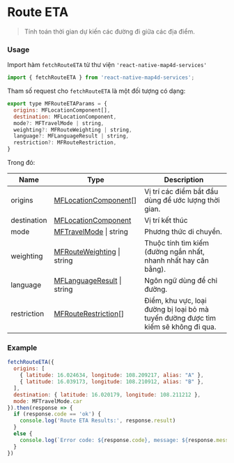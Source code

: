 # Route ETA

> Tính toán thời gian dự kiến các đường đi giữa các địa điểm.

### Usage

Import hàm `fetchRouteETA` từ thư viện `'react-native-map4d-services'`

```js
import { fetchRouteETA } from 'react-native-map4d-services';
```

Tham số request cho `fetchRouteETA` là một đối tượng có dạng:

```js
export type MFRouteETAParams = {
  origins: MFLocationComponent[],
  destination: MFLocationComponent,
  mode?: MFTravelMode | string,
  weighting?: MFRouteWeighting | string,
  language?: MFLanguageResult | string,
  restriction?: MFRouteRestriction,
}
```

Trong đó:

| Name         | Type                                                        | Description                                                                        |
|--------------|-------------------------------------------------------------|------------------------------------------------------------------------------------|
| origins      | [MFLocationComponent](components/location-component.md)[]   | Vị trí các điểm bắt đầu dùng để ước lượng thời gian.                               |
| destination  | [MFLocationComponent](components/location-component.md)     | Vị trí kết thúc                                                                    |
| mode         | [MFTravelMode](components/travel-mode.md) \| string         | Phương thức di chuyển.                                                             |
| weighting    | [MFRouteWeighting](components/route-weighting.md) \| string | Thuộc tính tìm kiếm (đường ngắn nhất, nhanh nhất hay cân bằng).                    |
| language     | [MFLanguageResult](components/language-result.md) \| string | Ngôn ngữ dùng để chỉ đường.                                                        |
| restriction  | [MFRouteRestriction](components/route-restriction.md)[]     | Điểm, khu vực, loại đường bị loại bỏ mà tuyến đường được tìm kiếm sẽ không đi qua. |

### Example

```js
fetchRouteETA({
  origins: [
    { latitude: 16.024634, longitude: 108.209217, alias: "A" },
    { latitude: 16.039173, longitude: 108.210912, alias: "B" },
  ],
  destination: { latitude: 16.020179, longitude: 108.211212 },
  mode: MFTravelMode.car
}).then(response => {
  if (response.code == 'ok') {
    console.log('Route ETA Results:', response.result)
  }
  else {
    console.log(`Error code: ${response.code}, message: ${response.message}`);
  }
})
```
